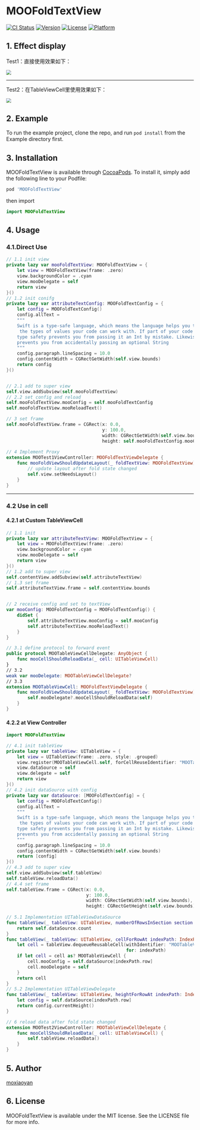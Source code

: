 # MOOFoldTextView

[![CI Status](https://img.shields.io/travis/994355869@qq.com/MOOFoldTextView.svg?style=flat)](https://travis-ci.org/994355869@qq.com/MOOFoldTextView)
[![Version](https://img.shields.io/cocoapods/v/MOOFoldTextView.svg?style=flat)](https://cocoapods.org/pods/MOOFoldTextView)
[![License](https://img.shields.io/cocoapods/l/MOOFoldTextView.svg?style=flat)](https://cocoapods.org/pods/MOOFoldTextView)
[![Platform](https://img.shields.io/cocoapods/p/MOOFoldTextView.svg?style=flat)](https://cocoapods.org/pods/MOOFoldTextView)

## 1. Effect display

Test1：直接使用效果如下：

<img src="./Test1-OpenAndClose.gif" style="zoom:80%;" />

----

Test2：在TableViewCell里使用效果如下：

<img src="./Test2-OpenAndClose-Cell.gif" style="zoom:80%;" />

## 2. Example

To run the example project, clone the repo, and run `pod install` from the Example directory first.

## 3. Installation

MOOFoldTextView is available through [CocoaPods](https://cocoapods.org). To install
it, simply add the following line to your Podfile:

```ruby
pod 'MOOFoldTextView'
```
then import
```swift
import MOOFoldTextView
```

## 4. Usage

### 4.1.Direct Use

```swift
// 1.1 init view
private lazy var mooFoldTextView: MOOFoldTextView = {
    let view = MOOFoldTextView(frame: .zero)
    view.backgroundColor = .cyan
    view.mooDelegate = self
    return view
}()
// 1.2 init conifg
private lazy var attributeTextConfig: MOOFoldTextConfig = {
    let config = MOOFoldTextConfig()
    config.allText =
    """
    Swift is a type-safe language, which means the language helps you to be clear about\
     the types of values your code can work with. If part of your code requires a String,\
    type safety prevents you from passing it an Int by mistake. Likewise, type safety\
    prevents you from accidentally passing an optional String
    """
    config.paragraph.lineSpacing = 10.0
    config.contentWidth = CGRectGetWidth(self.view.bounds)
    return config
}()


// 2.1 add to super view
self.view.addSubview(self.mooFoldTextView)
// 2.2 set config and reload
self.mooFoldTextView.mooConfig = self.mooFoldTextConfig
self.mooFoldTextView.mooReloadText()

// 3 set frame
self.mooFoldTextView.frame = CGRect(x: 0.0,
                                    y: 100.0,
                                    width: CGRectGetWidth(self.view.bounds),
                                    height: self.mooFoldTextConfig.mooCurrentHeight())
       
// 4 Implement Proxy
extension MOOTest1ViewController: MOOFoldTextViewDelegate {
    func mooFoldViewShouldUpdateLayout(_ foldTextView: MOOFoldTextView) {
        // update layout after fold state changed
        self.view.setNeedsLayout()
    }
}         
```

----

### 4.2 Use in cell

#### 4.2.1 at Custom TableViewCell

```swift
// 1.1 init
private lazy var attributeTextView: MOOFoldTextView = {
    let view = MOOFoldTextView(frame: .zero)
    view.backgroundColor = .cyan
    view.mooDelegate = self
    return view
}()
// 1.2 add to super view
self.contentView.addSubview(self.attributeTextView)
// 1.3 set frame
self.attributeTextView.frame = self.contentView.bounds


// 2 receive config and set to textView
var mooConfig: MOOFoldTextConfig = MOOFoldTextConfig() {
    didSet {
        self.attributeTextView.mooConfig = self.mooConfig
        self.attributeTextView.mooReloadText()
    }
}

// 3.1 define protocol to forward event
public protocol MOOTableViewCellDelegate: AnyObject {
    func mooCellShouldReloadData(_ cell: UITableViewCell)
}
// 3.2
weak var mooDelegate: MOOTableViewCellDelegate?
// 3.3
extension MOOTableViewCell: MOOFoldTextViewDelegate {
    func mooFoldViewShouldUpdateLayout(_ foldTextView: MOOFoldTextView) {
        self.mooDelegate?.mooCellShouldReloadData(self)
    }
}
```

#### 4.2.2 at View Controller 

```swift
import MOOFoldTextView

// 4.1 init tableView
private lazy var tableView: UITableView = {
    let view = UITableView(frame: .zero, style: .grouped)
    view.register(MOOTableViewCell.self, forCellReuseIdentifier: "MOOTableViewCell")
    view.dataSource = self
    view.delegate = self
    return view
}()
// 4.2 init dataSource with config
private lazy var dataSource: [MOOFoldTextConfig] = {
    let config = MOOFoldTextConfig()
    config.allText =
    """
    Swift is a type-safe language, which means the language helps you to be clear about\
     the types of values your code can work with. If part of your code requires a String,\
    type safety prevents you from passing it an Int by mistake. Likewise, type safety\
    prevents you from accidentally passing an optional String
    """
    config.paragraph.lineSpacing = 10.0
    config.contentWidth = CGRectGetWidth(self.view.bounds)
    return [config]
}()
// 4.3 add to super view
self.view.addSubview(self.tableView)
self.tableView.reloadData()
// 4.4 set frame
self.tableView.frame = CGRect(x: 0.0,
                              y: 100.0,
                              width: CGRectGetWidth(self.view.bounds),
                              height: CGRectGetHeight(self.view.bounds) - 100.0);
                              
// 5.1 Implementation UITableViewDataSource
func tableView(_ tableView: UITableView, numberOfRowsInSection section: Int) -> Int {
    return self.dataSource.count
}
func tableView(_ tableView: UITableView, cellForRowAt indexPath: IndexPath) -> UITableViewCell {
    let cell = tableView.dequeueReusableCell(withIdentifier: "MOOTableViewCell",
                                             for: indexPath)
    if let cell = cell as? MOOTableViewCell {
        cell.mooConfig = self.dataSource[indexPath.row]
        cell.mooDelegate = self
    }
    return cell
}
// 5.2 Implementation UITableViewDelegate
func tableView(_ tableView: UITableView, heightForRowAt indexPath: IndexPath) -> CGFloat {
    let config = self.dataSource[indexPath.row]
    return config.currentHeight()
}

// 6 reload data after fold state changed
extension MOOTest2ViewController: MOOTableViewCellDelegate {
    func mooCellShouldReloadData(_ cell: UITableViewCell) {
        self.tableView.reloadData()
    }
}

```

## 5. Author

[moxiaoyan](https://github.com/mxh-mo)

## 6. License

MOOFoldTextView is available under the MIT license. See the LICENSE file for more info.
